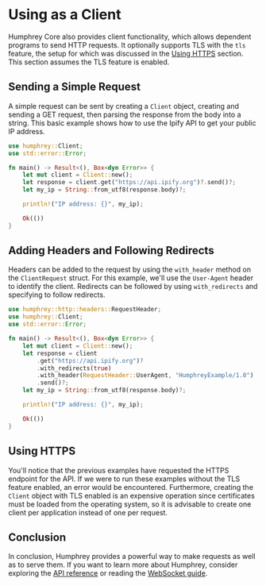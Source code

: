 # Using as a Client
Humphrey Core also provides client functionality, which allows dependent programs to send HTTP requests. It optionally supports TLS with the `tls` feature, the setup for which was discussed in the [Using HTTPS](https.md) section. This section assumes the TLS feature is enabled.

## Sending a Simple Request
A simple request can be sent by creating a `Client` object, creating and sending a GET request, then parsing the response from the body into a string. This basic example shows how to use the Ipify API to get your public IP address.

```rs
use humphrey::Client;
use std::error::Error;

fn main() -> Result<(), Box<dyn Error>> {
    let mut client = Client::new();
    let response = client.get("https://api.ipify.org")?.send()?;
    let my_ip = String::from_utf8(response.body)?;

    println!("IP address: {}", my_ip);

    Ok(())
}
```

## Adding Headers and Following Redirects
Headers can be added to the request by using the `with_header` method on the `ClientRequest` struct. For this example, we'll use the `User-Agent` header to identify the client. Redirects can be followed by using `with_redirects` and specifying to follow redirects.

```rs
use humphrey::http::headers::RequestHeader;
use humphrey::Client;
use std::error::Error;

fn main() -> Result<(), Box<dyn Error>> {
    let mut client = Client::new();
    let response = client
        .get("https://api.ipify.org")?
        .with_redirects(true)
        .with_header(RequestHeader::UserAgent, "HumphreyExample/1.0")
        .send()?;
    let my_ip = String::from_utf8(response.body)?;

    println!("IP address: {}", my_ip);

    Ok(())
}
```

## Using HTTPS
You'll notice that the previous examples have requested the HTTPS endpoint for the API. If we were to run these examples without the TLS feature enabled, an error would be encountered. Furthermore, creating the `Client` object with TLS enabled is an expensive operation since certificates must be loaded from the operating system, so it is advisable to create one client per application instead of one per request.

## Conclusion
In conclusion, Humphrey provides a powerful way to make requests as well as to serve them. If you want to learn more about Humphrey, consider exploring the [API reference](https://docs.rs/humphrey) or reading the [WebSocket guide](../websocket/index.md).